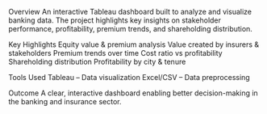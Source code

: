 Overview
An interactive Tableau dashboard built to analyze and visualize banking data. The project highlights key insights on stakeholder performance, profitability, premium trends, and shareholding distribution.

Key Highlights
Equity value & premium analysis
Value created by insurers & stakeholders
Premium trends over time
Cost ratio vs profitability
Shareholding distribution
Profitability by city & tenure

Tools Used
Tableau – Data visualization
Excel/CSV – Data preprocessing

Outcome
A clear, interactive dashboard enabling better decision-making in the banking and insurance sector.
